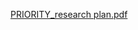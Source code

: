 [PRIORITY_research plan.pdf](https://github.com/SachaMaimone/Prevent-It-2.0_PRIORITY/files/10527874/PRIORITY_research.plan.pdf)
